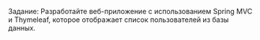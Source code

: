 Задание: Разработайте веб-приложение с использованием Spring MVC и Thymeleaf, 
которое отображает список пользователей из базы данных.